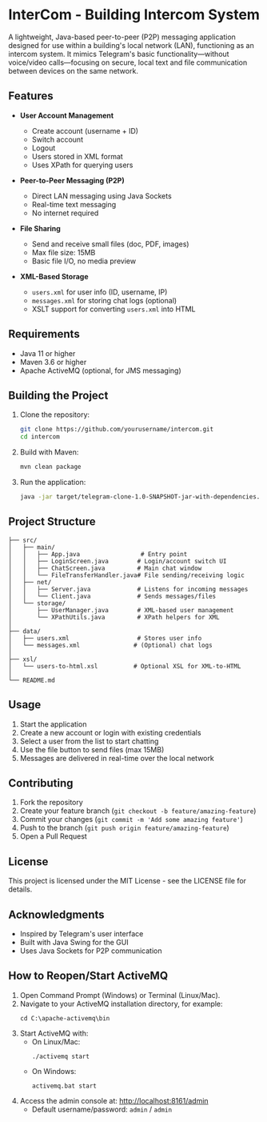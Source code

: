 # InterCom - Building Intercom System

A lightweight, Java-based peer-to-peer (P2P) messaging application designed for use within a building's local network (LAN), functioning as an intercom system. It mimics Telegram's basic functionality—without voice/video calls—focusing on secure, local text and file communication between devices on the same network.

## Features

- **User Account Management**
  - Create account (username + ID)
  - Switch account
  - Logout
  - Users stored in XML format
  - Uses XPath for querying users

- **Peer-to-Peer Messaging (P2P)**
  - Direct LAN messaging using Java Sockets
  - Real-time text messaging
  - No internet required

- **File Sharing**
  - Send and receive small files (doc, PDF, images)
  - Max file size: 15MB
  - Basic file I/O, no media preview

- **XML-Based Storage**
  - `users.xml` for user info (ID, username, IP)
  - `messages.xml` for storing chat logs (optional)
  - XSLT support for converting `users.xml` into HTML

## Requirements

- Java 11 or higher
- Maven 3.6 or higher
- Apache ActiveMQ (optional, for JMS messaging)

## Building the Project

1. Clone the repository:
   ```bash
   git clone https://github.com/yourusername/intercom.git
   cd intercom
   ```

2. Build with Maven:
   ```bash
   mvn clean package
   ```

3. Run the application:
   ```bash
   java -jar target/telegram-clone-1.0-SNAPSHOT-jar-with-dependencies.jar
   ```

## Project Structure

```
├── src/
│   ├── main/
│   │   ├── App.java                 # Entry point
│   │   ├── LoginScreen.java        # Login/account switch UI
│   │   ├── ChatScreen.java         # Main chat window
│   │   └── FileTransferHandler.java# File sending/receiving logic
│   ├── net/
│   │   ├── Server.java             # Listens for incoming messages
│   │   └── Client.java             # Sends messages/files
│   └── storage/
│       ├── UserManager.java        # XML-based user management
│       └── XPathUtils.java         # XPath helpers for XML
│
├── data/
│   ├── users.xml                   # Stores user info
│   └── messages.xml               # (Optional) chat logs
│
├── xsl/
│   └── users-to-html.xsl          # Optional XSL for XML-to-HTML
│
└── README.md
```

## Usage

1. Start the application
2. Create a new account or login with existing credentials
3. Select a user from the list to start chatting
4. Use the file button to send files (max 15MB)
5. Messages are delivered in real-time over the local network

## Contributing

1. Fork the repository
2. Create your feature branch (`git checkout -b feature/amazing-feature`)
3. Commit your changes (`git commit -m 'Add some amazing feature'`)
4. Push to the branch (`git push origin feature/amazing-feature`)
5. Open a Pull Request

## License

This project is licensed under the MIT License - see the LICENSE file for details.

## Acknowledgments

- Inspired by Telegram's user interface
- Built with Java Swing for the GUI
- Uses Java Sockets for P2P communication

## How to Reopen/Start ActiveMQ

1. Open Command Prompt (Windows) or Terminal (Linux/Mac).
2. Navigate to your ActiveMQ installation directory, for example:
   ```
   cd C:\apache-activemq\bin
   ```
3. Start ActiveMQ with:
   - On Linux/Mac:
     ```
     ./activemq start
     ```
   - On Windows:
     ```
     activemq.bat start
     ```
4. Access the admin console at:
   [http://localhost:8161/admin](http://localhost:8161/admin)
   - Default username/password: `admin` / `admin` 